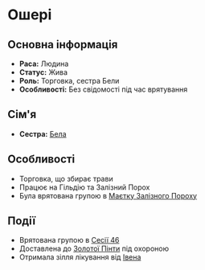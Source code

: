# Ошері

## Основна інформація
- **Раса:** Людина
- **Статус:** Жива
- **Роль:** Торговка, сестра Бели
- **Особливості:** Без свідомості під час врятування

## Сім'я
- **Сестра:** [Бела](Бела.md)

## Особливості
- Торговка, що збирає трави
- Працює на Гільдію та Залізний Порох
- Була врятована групою в [Маєтку Залізного Пороху](Локації/Маєток_Залізного_Пороху)

## Події
- Врятована групою в [Сесії 46](Notes/Сесія_46.md)
- Доставлена до [Золотої Пінти](Локації/Золота_Пінта.md) під охороною
- Отримала зілля лікування від [Івена](Івен.md)